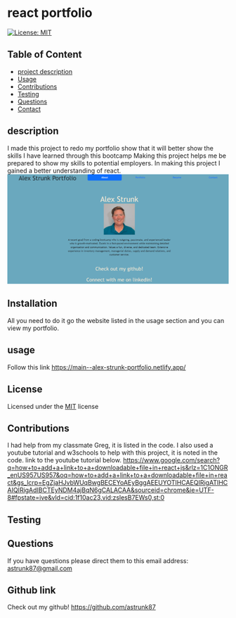 

# react portfolio
[![License: MIT](https://img.shields.io/badge/License-MIT-yellow.svg)](https://opensource.org/licenses/MIT)

## Table of Content 
* [project description](#Description)
* [Usage](#Usage)
* [Contributions](#Contributions)
* [Testing](#Testing)
* [Questions](#Questions)
* [Contact](#Contact)


## description
 I made this project to redo my portfolio show that it will better show the skills I have learned through this bootcamp
 Making this project helps me be prepared to show my skills to potential employers.
 In making this project I gained a better understanding of react.
![screen shot of portfolio](<main--alex-strunk-portfolio.netlify.app_ (1).png>)

## Installation
  All you need to do it go the website listed in the usage section and you can view my portfolio.

## usage
  Follow this link 
  https://main--alex-strunk-portfolio.netlify.app/


## License
  Licensed under the [MIT](https://choosealicense.com/licenses/mit/) license 
## Contributions 
  I had help from my classmate Greg, it is listed in the code.
  I also used a youtube tutorial and w3schools to help with this project, it is noted in the code.
  link to the youtube tutorial below.
  https://www.google.com/search?q=how+to+add+a+link+to+a+downloadable+file+in+react+js&rlz=1C1ONGR_enUS957US957&oq=how+to+add+a+link+to+a+downloadable+file+in+react&gs_lcrp=EgZjaHJvbWUqBwgBECEYoAEyBggAEEUYOTIHCAEQIRigATIHCAIQIRigAdIBCTEyNDM4ajBqN6gCALACAA&sourceid=chrome&ie=UTF-8#fpstate=ive&vld=cid:1f10ac23,vid:zslesB7EWs0,st:0


## Testing 
  

## Questions
  If you have questions please direct them to this email address:
  astrunk87@gmail.com
  
## Github link
  Check out my github!
  https://github.com/astrunk87    
  


